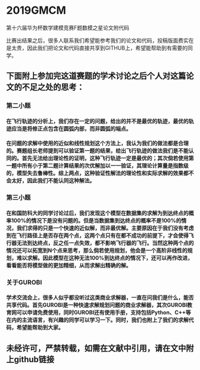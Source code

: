 # 2019GMCM
第十六届华为杯数学建模竞赛F题数模之星论文附代码

比赛出结果之后，很多人联系我们希望能参考我们的论文和代码，投稿版面费实在是太贵，因此我们把论文和代码直接共享到GITHUB上，希望能帮助到有需要的同学。

## 下面附上参加完这道赛题的学术讨论之后个人对这篇论文的不足之处的思考：
### 第二小题
#### 在飞行轨迹的分析上，我们存在一定的问题，给出的并不是最优的轨迹，最优的轨迹应当是将修正点包含在圆弧内部，而非圆弧的端点。
#### 在问题的求解中使用的近似和线性规划这个方法上，我认为我们的做法都是合理的。赛题组长老师提到可以验证第一题的结果，给出飞行轨迹的做法我们是不能认同的。首先无法给出理论性的证明，这种飞行轨迹一定是最优的；其次倘若使用第一题中所有小于第二题计算结果的次优解加以一一验证，其理论计算量是指数级的，模型失去鲁棒性。综上两点，这种验证性解法的理论性和实际求解的效果都不会太好，因此我们不能认同这种解法。

### 第三小题
#### 在和国防科大的同学讨论过后，我们发现这个模型在数据集的求解为到达终点的概率100%的情况下是没有问题的。但是当数据集到达终点的概率不是100%的情况，我们求得的只是一个快速的近似解，而非最优解。主要原因在于我们没有考虑到在飞行路径上是否存在两个点，这两个点只有在都不成功的前提下，才会使得飞行器无法到达终点，反之任一点失效，都不影响飞行器的飞行。当然这种两个点的情况还可以拓宽到N个点来思考，那么倘若使用规划，他会是一个高阶非线性的规划，难以求解。因此模型在这种无法100%到达终点的情况下，还可以再作改进，看看能否将模型做的更加精细，从而求解出精确的解。

### 关于GUROBI
#### 学术交流会上，很多人似乎都没听过这类商业求解器，一直在问我们是什么，能否共享代码。首先GUROBI是一种快速求解规划问题的商业求解器，其次GUROBI教育网可以申请免费使用，同时GUROBI还有使用手册，支持包括Python、C++等在内的主流语言，有兴趣的同学可以学习一下。同时，我们也附上了我们的求解代码，希望能帮助到大家。

## 未经许可，严禁转载，如需在文献中引用，请在文中附上github链接

